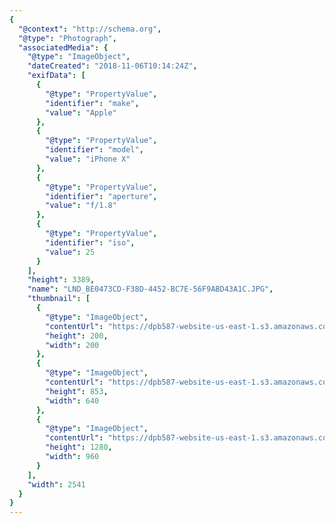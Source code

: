 ```yaml
---
{
  "@context": "http://schema.org",
  "@type": "Photograph",
  "associatedMedia": {
    "@type": "ImageObject",
    "dateCreated": "2018-11-06T10:14:24Z",
    "exifData": [
      {
        "@type": "PropertyValue",
        "identifier": "make",
        "value": "Apple"
      },
      {
        "@type": "PropertyValue",
        "identifier": "model",
        "value": "iPhone X"
      },
      {
        "@type": "PropertyValue",
        "identifier": "aperture",
        "value": "f/1.8"
      },
      {
        "@type": "PropertyValue",
        "identifier": "iso",
        "value": 25
      }
    ],
    "height": 3389,
    "name": "LND_BE0473CD-F38D-4452-BC7E-56F9ABD43A1C.JPG",
    "thumbnail": [
      {
        "@type": "ImageObject",
        "contentUrl": "https://dpb587-website-us-east-1.s3.amazonaws.com/asset/gallery/2018-europe-trip/153a734f-69ce-64b7-b8fd-c1cff94ec194~200x200.jpg",
        "height": 200,
        "width": 200
      },
      {
        "@type": "ImageObject",
        "contentUrl": "https://dpb587-website-us-east-1.s3.amazonaws.com/asset/gallery/2018-europe-trip/153a734f-69ce-64b7-b8fd-c1cff94ec194~640w.jpg",
        "height": 853,
        "width": 640
      },
      {
        "@type": "ImageObject",
        "contentUrl": "https://dpb587-website-us-east-1.s3.amazonaws.com/asset/gallery/2018-europe-trip/153a734f-69ce-64b7-b8fd-c1cff94ec194~1280.jpg",
        "height": 1280,
        "width": 960
      }
    ],
    "width": 2541
  }
}
---
```

